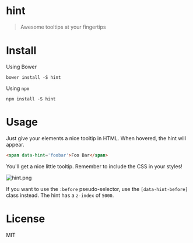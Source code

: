 # hint

> Awesome tooltips at your fingertips

# Install

Using Bower

```shell
bower install -S hint
```

Using `npm`

```shell
npm install -S hint
```

# Usage

Just give your elements a nice tooltip in HTML. When hovered, the hint will appear.

```html
<span data-hint='foobar'>Foo Bar</span>
```

You'll get a nice little tooltip. Remember to include the CSS in your styles!

![hint.png][1]

If you want to use the `:before` pseudo-selector, use the `[data-hint-before]` class instead. The hint has a `z-index` of `5000`.

# License

MIT

  [1]: http://i.imgur.com/EFP5j4E.png

